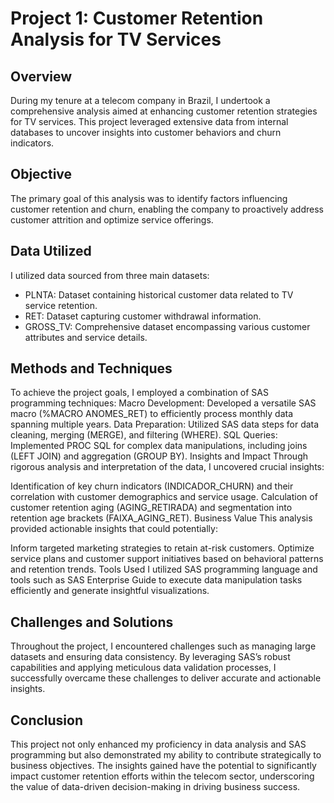 # Project 1: Customer Retention Analysis for TV Services

## Overview
During my tenure at a telecom company in Brazil, I undertook a comprehensive analysis aimed at enhancing customer retention strategies for TV services. This project leveraged extensive data from internal databases to uncover insights into customer behaviors and churn indicators.

## Objective
The primary goal of this analysis was to identify factors influencing customer retention and churn, enabling the company to proactively address customer attrition and optimize service offerings.

## Data Utilized
I utilized data sourced from three main datasets:

- PLNTA: Dataset containing historical customer data related to TV service retention.
- RET: Dataset capturing customer withdrawal information.
- GROSS_TV: Comprehensive dataset encompassing various customer attributes and service details.

## Methods and Techniques
To achieve the project goals, I employed a combination of SAS programming techniques:
Macro Development: Developed a versatile SAS macro (%MACRO ANOMES_RET) to efficiently process monthly data spanning multiple years.
Data Preparation: Utilized SAS data steps for data cleaning, merging (MERGE), and filtering (WHERE).
SQL Queries: Implemented PROC SQL for complex data manipulations, including joins (LEFT JOIN) and aggregation (GROUP BY).
Insights and Impact
Through rigorous analysis and interpretation of the data, I uncovered crucial insights:

Identification of key churn indicators (INDICADOR_CHURN) and their correlation with customer demographics and service usage.
Calculation of customer retention aging (AGING_RETIRADA) and segmentation into retention age brackets (FAIXA_AGING_RET).
Business Value
This analysis provided actionable insights that could potentially:

Inform targeted marketing strategies to retain at-risk customers.
Optimize service plans and customer support initiatives based on behavioral patterns and retention trends.
Tools Used
I utilized SAS programming language and tools such as SAS Enterprise Guide to execute data manipulation tasks efficiently and generate insightful visualizations.

## Challenges and Solutions
Throughout the project, I encountered challenges such as managing large datasets and ensuring data consistency. By leveraging SAS’s robust capabilities and applying meticulous data validation processes, I successfully overcame these challenges to deliver accurate and actionable insights.

## Conclusion
This project not only enhanced my proficiency in data analysis and SAS programming but also demonstrated my ability to contribute strategically to business objectives. The insights gained have the potential to significantly impact customer retention efforts within the telecom sector, underscoring the value of data-driven decision-making in driving business success.
